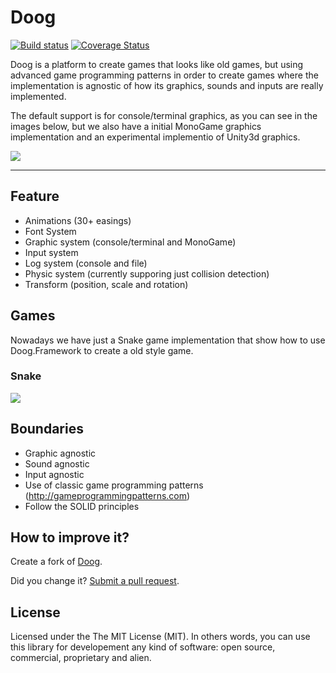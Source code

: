 Doog
===========

[![Build status](https://ci.appveyor.com/api/projects/status/4ixai1j2xs9pn90q/branch/master?svg=true)](https://ci.appveyor.com/project/giacomelli/snake-mg07x/branch/master) [![Coverage Status](https://coveralls.io/repos/github/giacomelli/Doog/badge.svg?branch=master)](https://coveralls.io/github/giacomelli/Doog?branch=master)

Doog is a platform to create games that looks like old games, but using advanced game programming patterns in order to create games where the implementation is agnostic of how its graphics, sounds and inputs are really implemented.

The default support is for console/terminal graphics, as you can see in the images below, but we also have a initial MonoGame graphics implementation and an experimental implementio of Unity3d graphics.

![](docs/gifs/Easings-2017-09-16.gif)

--------

## Feature
* Animations (30+ easings)
* Font System
* Graphic system (console/terminal and MonoGame)
* Input system
* Log system (console and file)
* Physic system (currently supporing just collision detection)
* Transform (position, scale and rotation)

## Games
Nowadays we have just a Snake game implementation that show how to use Doog.Framework to create a old style game. 

### Snake
![](docs/gifs/Snake-2017-09-16.gif)

## Boundaries
* Graphic agnostic
* Sound agnostic
* Input agnostic
* Use of classic game programming patterns (http://gameprogrammingpatterns.com)
* Follow the SOLID principles


## How to improve it?

Create a fork of [Doog](https://github.com/giacomelli/Doog/fork). 

Did you change it? [Submit a pull request](https://github.com/giacomelli/Doog/pull/new/master).

## License
Licensed under the The MIT License (MIT).
In others words, you can use this library for developement any kind of software: open source, commercial, proprietary and alien.
